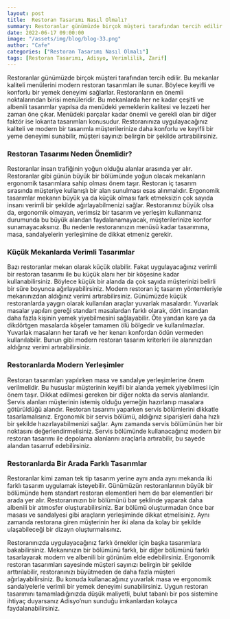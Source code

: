 ```yaml
---
layout: post
title:  Restoran Tasarımı Nasıl Olmalı?
summary: Restoranlar günümüzde birçok müşteri tarafından tercih edilir. Bu mekanlar kaliteli menülerini modern restoran tasarımları ile sunar
date: 2022-06-17 09:00:00
image: "/assets/img/blog/blog-33.png"
author: "Cafe"
categories: ["Restoran Tasarımı Nasıl Olmalı"]
tags: [Restoran Tasarımı, Adisyo, Verimlilik, Zarif]
---
```

Restoranlar günümüzde birçok müşteri tarafından tercih edilir. Bu mekanlar kaliteli menülerini modern restoran tasarımları ile sunar. Böylece keyifli ve konforlu bir yemek deneyimi sağlarlar. Restoranların en önemli noktalarından birisi menüleridir. Bu mekanlarda her ne kadar çeşitli ve albenili tasarımlar yapılsa da menüdeki yemeklerin kalitesi ve lezzeti her zaman öne çıkar. Menüdeki parçalar kadar önemli ve gerekli olan bir diğer faktör ise lokanta tasarımları konusudur. Restoranınıza uygulayacağınız kaliteli ve modern bir tasarımla müşterilerinize daha konforlu ve keyifli bir yeme deneyimi sunabilir, müşteri sayınızı belirgin bir şekilde artırabilirsiniz.

### Restoran Tasarımı Neden Önemlidir?

Restoranlar insan trafiğinin yoğun olduğu alanlar arasında yer alır. Restoranlar gibi günün büyük bir bölümünde yoğun olacak mekanların ergonomik tasarımlara sahip olması önem taşır. Restoran iç tasarım sırasında müşteriye kullanışlı bir alan sunulması esas alınmalıdır. Ergonomik tasarımlar mekanın büyük ya da küçük olması fark etmeksizin çok sayıda insanı verimli bir şekilde ağırlayabilmenizi sağlar. Restoranınız büyük olsa da, ergonomik olmayan, verimsiz bir tasarım ve yerleşim kullanmanız durumunda bu büyük alandan faydalanamayacak, müşterilerinize konfor sunamayacaksınız. Bu nedenle restoranınızın menüsü kadar tasarımına, masa, sandalyelerin yerleşimine de dikkat etmeniz gerekir.

### Küçük Mekanlarda Verimli Tasarımlar

Bazı restoranlar mekan olarak küçük olabilir. Fakat uygulayacağınız verimli bir restoran tasarımı ile bu küçük alanı her bir köşesine kadar kullanabilirsiniz. Böylece küçük bir alanda da çok sayıda müşterinizi belirli bir süre boyunca ağırlayabilirsiniz. Modern restoran iç tasarım yöntemleriyle mekanınızdan aldığınız verimi artırabilirsiniz. Günümüzde küçük restoranlarda yaygın olarak kullanılan araçlar yuvarlak masalardır. Yuvarlak masalar yapıları gereği standart masalardan farklı olarak, dört insandan daha fazla kişinin yemek yiyebilmesini sağlayabilir. Öte yandan kare ya da dikdörtgen masalarda köşeler tamamen ölü bölgedir ve kullanılmazlar. Yuvarlak masaların her tarafı ve her kenarı konfordan ödün vermeden kullanılabilir. Bunun gibi modern restoran tasarım kriterleri ile alanınızdan aldığınız verimi artırabilirsiniz.

### Restoranlarda Modern Yerleşimler

Restoran tasarımları yapılırken masa ve sandalye yerleşimlerine önem verilmelidir. Bu hususlar müşterinin keyifli bir alanda yemek yiyebilmesi için önem taşır. Dikkat edilmesi gereken bir diğer nokta da servis alanlarıdır. Servis alanları müşterinin istemiş olduğu yemeğin hazırlanıp masalara götürüldüğü alandır. Restoran tasarımı yaparken servis bölümlerini dikkatle tasarlamalısınız. Ergonomik bir servis bölümü, aldığınız siparişleri daha hızlı bir şekilde hazırlayabilmenizi sağlar. Aynı zamanda servis bölümünün her bir noktasını değerlendirmelisiniz. Servis bölümünde kullanacağınız modern bir restoran tasarımı ile depolama alanlarını araçlarla artırabilir, bu sayede alandan tasarruf edebilirsiniz.

### Restoranlarda Bir Arada Farklı Tasarımlar

Restoranlar kimi zaman tek tip tasarım yerine aynı anda aynı mekanda iki farklı tasarım uygulamak isteyebilir. Günümüzün restoranlarının büyük bir bölümünde hem standart restoran elementleri hem de bar elementleri bir arada yer alır. Restoranınızın bir bölümünü bar şeklinde yaparak daha albenili bir atmosfer oluşturabilirsiniz. Bar bölümü oluşturmadan önce bar masası ve sandalyesi gibi araçların yerleşiminde dikkat etmelisiniz. Aynı zamanda restorana giren müşterinin her iki alana da kolay bir şekilde ulaşabileceği bir dizayn oluşturmalısınız.

Restoranınızda uygulayacağınız farklı örnekler için başka tasarımlara bakabilirsiniz. Mekanınızın bir bölümünü farklı, bir diğer bölümünü farklı tasarlayarak modern ve albenili bir görünüm elde edebilirsiniz. Ergonomik restoran tasarımları sayesinde müşteri sayınızı belirgin bir şekilde arttırılabilir, restoranınızı büyütmeden de daha fazla müşteri ağırlayabilirsiniz. Bu konuda kullanacağınız yuvarlak masa ve ergonomik sandalyelerle verimli bir yemek deneyimi sunabilirsiniz. Uygun restoran tasarımını tamamladığınızda düşük maliyetli, bulut tabanlı bir pos sistemine ihtiyaç duyarsanız Adisyo’nun sunduğu imkanlardan kolayca faydalanabilirsiniz.







